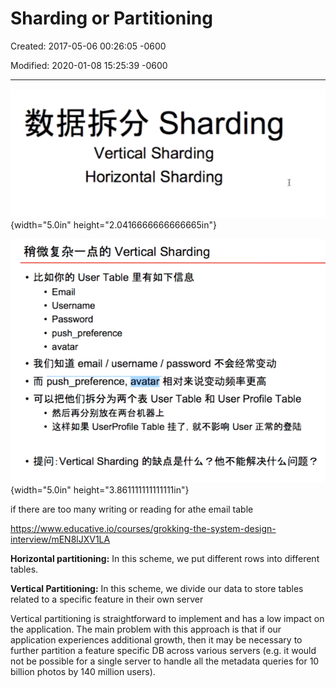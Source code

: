 # Sharding  or Partitioning

Created: 2017-05-06 00:26:05 -0600

Modified: 2020-01-08 15:25:39 -0600

---

![Sharding Vertical Sharding Horizontal Sharding ](../media/Basic-Sharding--or-Partitioning-image1.png){width="5.0in" height="2.0416666666666665in"}



![Vertical Sharding • Etgnfifi User Table . Email • Username • Password • push_preference . avatar • email / username / password • push_preference, avatar • User Table User Profile Table • UserProfile Table User iE#$Jåßå • :Vertical Sharding ? ](../media/Basic-Sharding--or-Partitioning-image2.png){width="5.0in" height="3.861111111111111in"}



if there are too many writing or reading for athe email table



<https://www.educative.io/courses/grokking-the-system-design-interview/mEN8lJXV1LA>



**Horizontal partitioning:** In this scheme, we put different rows into different tables.



**Vertical Partitioning:** In this scheme, we divide our data to store tables related to a specific feature in their own server



Vertical partitioning is straightforward to implement and has a low impact on the application. The main problem with this approach is that if our application experiences additional growth, then it may be necessary to further partition a feature specific DB across various servers (e.g. it would not be possible for a single server to handle all the metadata queries for 10 billion photos by 140 million users).








